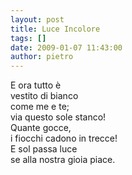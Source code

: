 ```yaml
---
layout: post
title: Luce Incolore
tags: []
date: 2009-01-07 11:43:00
author: pietro
---
```

E ora tutto è<br/>vestito di bianco<br/>come me e te;<br/>via questo sole stanco!<br/>Quante gocce,<br/>i fiocchi cadono in trecce!<br/>E sol passa luce<br/>se alla nostra gioia piace.
